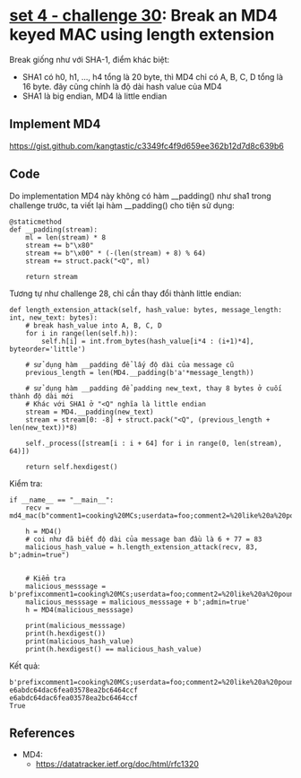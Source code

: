 # **[set 4 - challenge 30](https://cryptopals.com/sets/4/challenges/30): Break an MD4 keyed MAC using length extension**

Break giống như với SHA-1, điểm khác biệt:
- SHA1 có h0, h1, ..., h4 tổng là 20 byte, thì MD4 chỉ có A, B, C, D tổng là 16 byte. đây cũng chính là độ dài hash value của MD4
- SHA1 là big endian, MD4 là little endian

## Implement MD4
https://gist.github.com/kangtastic/c3349fc4f9d659ee362b12d7d8c639b6

## Code
Do implementation MD4 này không có hàm __padding() như sha1 trong challenge trước, ta viết lại hàm __padding() cho tiện sử dụng:
```
@staticmethod
def __padding(stream):
    ml = len(stream) * 8
    stream += b"\x80"
    stream += b"\x00" * (-(len(stream) + 8) % 64)
    stream += struct.pack("<Q", ml)

    return stream
```

Tương tự như challenge 28, chỉ cần thay đổi thành little endian:
```
def length_extension_attack(self, hash_value: bytes, message_length: int, new_text: bytes):
    # break hash_value into A, B, C, D
    for i in range(len(self.h)):
        self.h[i] = int.from_bytes(hash_value[i*4 : (i+1)*4], byteorder='little')

    # sử dụng hàm __padding để lấy độ dài của message cũ
    previous_length = len(MD4.__padding(b'a'*message_length))

    # sử dụng hàm __padding để padding new_text, thay 8 bytes ở cuối thành độ dài mới
    # Khác với SHA1 ở "<Q" nghĩa là little endian
    stream = MD4.__padding(new_text)
    stream = stream[0: -8] + struct.pack("<Q", (previous_length + len(new_text))*8)

    self._process([stream[i : i + 64] for i in range(0, len(stream), 64)])

    return self.hexdigest()
```
Kiểm tra:
```
if __name__ == "__main__":
    recv = md4_mac(b"comment1=cooking%20MCs;userdata=foo;comment2=%20like%20a%20pound%20of%20bacon")
    
    h = MD4()
    # coi như đã biết độ dài của message ban đầu là 6 + 77 = 83
    malicious_hash_value = h.length_extension_attack(recv, 83, b";admin=true")


    # Kiểm tra
    malicious_messsage = b'prefixcomment1=cooking%20MCs;userdata=foo;comment2=%20like%20a%20pound%20of%20bacon\x80\x00\x00\x00\x00\x00\x00\x00\x00\x00\x00\x00\x00\x00\x00\x00\x00\x00\x00\x00\x00\x00\x00\x00\x00\x00\x00\x00\x00\x00\x00\x00\x00\x00\x00\x00\x00\x98\x02\x00\x00\x00\x00\x00\x00'
    malicious_messsage = malicious_messsage + b';admin=true'
    h = MD4(malicious_messsage)

    print(malicious_messsage)
    print(h.hexdigest())
    print(malicious_hash_value)
    print(h.hexdigest() == malicious_hash_value)
```
Kết quả:
```
b'prefixcomment1=cooking%20MCs;userdata=foo;comment2=%20like%20a%20pound%20of%20bacon\x80\x00\x00\x00\x00\x00\x00\x00\x00\x00\x00\x00\x00\x00\x00\x00\x00\x00\x00\x00\x00\x00\x00\x00\x00\x00\x00\x00\x00\x00\x00\x00\x00\x00\x00\x00\x00\x98\x02\x00\x00\x00\x00\x00\x00;admin=true'
e6abdc64dac6fea03578ea2bc6464ccf
e6abdc64dac6fea03578ea2bc6464ccf
True
```

## References
- MD4:
    - https://datatracker.ietf.org/doc/html/rfc1320